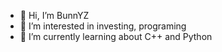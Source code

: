 - 👋 Hi, I’m BunnYZ
- 👀 I’m interested in investing, programing
- 🌱 I’m currently learning about C++ and Python


<!---
bunnyz8888/bunnyz8888 is a ✨ special ✨ repository because its `README.md` (this file) appears on your GitHub profile.
You can click the Preview link to take a look at your changes.
--->
